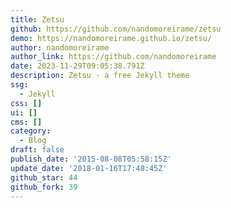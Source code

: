 ```yaml
---
title: Zetsu
github: https://github.com/nandomoreirame/zetsu
demo: https://nandomoreirame.github.io/zetsu/
author: nandomoreirame
author_link: https://github.com/nandomoreirame
date: 2023-11-29T09:05:38.791Z
description: Zetsu - a free Jekyll theme
ssg:
  - Jekyll
css: []
ui: []
cms: []
category:
  - Blog
draft: false
publish_date: '2015-08-08T05:58:15Z'
update_date: '2018-01-16T17:48:45Z'
github_star: 44
github_fork: 39
---
```

